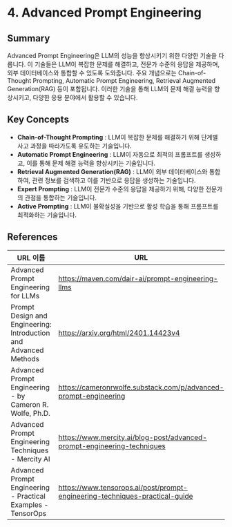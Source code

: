 # 4. Advanced Prompt Engineering

## Summary
Advanced Prompt Engineering은 LLM의 성능을 향상시키기 위한 다양한 기술을 다룹니다. 이 기술들은 LLM이 복잡한 문제를 해결하고, 전문가 수준의 응답을 제공하며, 외부 데이터베이스와 통합할 수 있도록 도와줍니다. 주요 개념으로는 Chain-of-Thought Prompting, Automatic Prompt Engineering, Retrieval Augmented Generation(RAG) 등이 포함됩니다. 이러한 기술을 통해 LLM의 문제 해결 능력을 향상시키고, 다양한 응용 분야에서 활용할 수 있습니다.

## Key Concepts
- **Chain-of-Thought Prompting** : LLM이 복잡한 문제를 해결하기 위해 단계별 사고 과정을 따라가도록 유도하는 기술입니다.
- **Automatic Prompt Engineering** : LLM이 자동으로 최적의 프롬프트를 생성하고, 이를 통해 문제 해결 능력을 향상시키는 기술입니다.
- **Retrieval Augmented Generation(RAG)** : LLM이 외부 데이터베이스와 통합하여, 관련 정보를 검색하고 이를 기반으로 응답을 생성하는 기술입니다.
- **Expert Prompting** : LLM이 전문가 수준의 응답을 제공하기 위해, 다양한 전문가의 관점을 통합하는 기술입니다.
- **Active Prompting** : LLM이 불확실성을 기반으로 활성 학습을 통해 프롬프트를 최적화하는 기술입니다.

## References
| URL 이름 | URL |
| --- | --- |
| Advanced Prompt Engineering for LLMs | https://maven.com/dair-ai/prompt-engineering-llms |
| Prompt Design and Engineering: Introduction and Advanced Methods | https://arxiv.org/html/2401.14423v4 |
| Advanced Prompt Engineering - by Cameron R. Wolfe, Ph.D. | https://cameronrwolfe.substack.com/p/advanced-prompt-engineering |
| Advanced Prompt Engineering Techniques - Mercity AI | https://www.mercity.ai/blog-post/advanced-prompt-engineering-techniques |
| Advanced Prompt Engineering - Practical Examples - TensorOps | https://www.tensorops.ai/post/prompt-engineering-techniques-practical-guide |